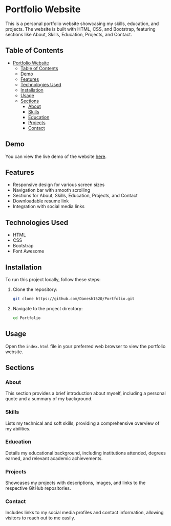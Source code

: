 
# Portfolio Website

This is a personal portfolio website showcasing my skills, education, and projects. The website is built with HTML, CSS, and Bootstrap, featuring sections like About, Skills, Education, Projects, and Contact.

## Table of Contents

- [Portfolio Website](#portfolio-website)
  - [Table of Contents](#table-of-contents)
  - [Demo](#demo)
  - [Features](#features)
  - [Technologies Used](#technologies-used)
  - [Installation](#installation)
  - [Usage](#usage)
  - [Sections](#sections)
    - [About](#about)
    - [Skills](#skills)
    - [Education](#education)
    - [Projects](#projects)
    - [Contact](#contact)

## Demo

You can view the live demo of the website [here](https://danesh1520.github.io/Portfolio/).

## Features

- Responsive design for various screen sizes
- Navigation bar with smooth scrolling
- Sections for About, Skills, Education, Projects, and Contact
- Downloadable resume link
- Integration with social media links

## Technologies Used

- HTML
- CSS
- Bootstrap
- Font Awesome

## Installation

To run this project locally, follow these steps:

1. Clone the repository:
   ```sh
   git clone https://github.com/Danesh1520/Portfolio.git
   ```
2. Navigate to the project directory:
   ```sh
   cd Portfolio
   ```

## Usage

Open the `index.html` file in your preferred web browser to view the portfolio website.

## Sections

### About

This section provides a brief introduction about myself, including a personal quote and a summary of my background.

### Skills

Lists my technical and soft skills, providing a comprehensive overview of my abilities.

### Education

Details my educational background, including institutions attended, degrees earned, and relevant academic achievements.

### Projects

Showcases my projects with descriptions, images, and links to the respective GitHub repositories.

### Contact

Includes links to my social media profiles and contact information, allowing visitors to reach out to me easily.
